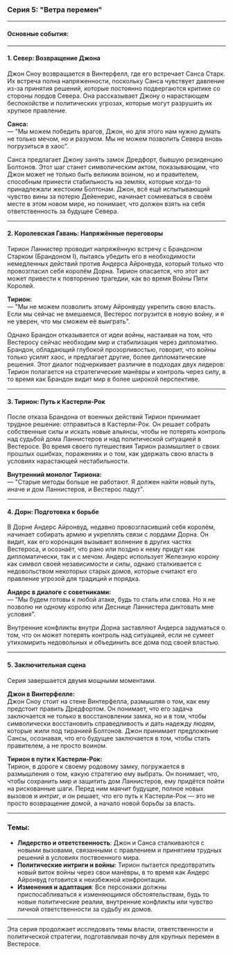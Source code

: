 ### **Серия 5: "Ветра перемен"**

---

#### **Основные события:**

---

#### **1. Север: Возвращение Джона**

Джон Сноу возвращается в Винтерфелл, где его встречает Санса Старк. Их встреча полна напряженности, поскольку Санса чувствует давление из-за принятия решений, которые постоянно подвергаются критике со стороны лордов Севера. Она рассказывает Джону о нарастающем беспокойстве и политических угрозах, которые могут разрушить их хрупкое правление.

**Санса:**  
— "Мы можем победить врагов, Джон, но для этого нам нужно думать не только мечом, но и разумом. Мы не можем позволить Севера вновь погрузиться в хаос".

Санса предлагает Джону занять замок Дредфорт, бывшую резиденцию Болтонов. Этот шаг станет символическим актом, показывающим, что Джон может не только быть великим воином, но и правителем, способным принести стабильность на землях, которые когда-то принадлежали жестоким Болтонам. Джон, всё ещё испытывающий чувство вины за потерю Дейенерис, начинает сомневаться в своём месте в этом новом мире, но понимает, что должен взять на себя ответственность за будущее Севера.

---

#### **2. Королевская Гавань: Напряжённые переговоры**

Тирион Ланнистер проводит напряжённую встречу с Брандоном Старком (Брандоном I), пытаясь убедить его в необходимости немедленных действий против Андерса Айронвуда, который только что провозгласил себя королём Дорна. Тирион опасается, что этот акт может привести к повторению трагедии, как во время Войны Пяти Королей.

**Тирион:**  
— "Мы не можем позволить этому Айронвуду укрепить свою власть. Если мы сейчас не вмешаемся, Вестерос погрузится в новую войну, и я не уверен, что мы сможем её выиграть".

Однако Брандон отказывается от идеи войны, настаивая на том, что Вестеросу сейчас необходим мир и стабилизация через дипломатию. Брандон, обладающий глубокой прозорливостью, говорит, что войны только усилят хаос, и предлагает другие, более дипломатические решения. Этот диалог подчеркивает различие в подходах двух лидеров: Тирион полагается на стратегические манёвры и контроль через силу, в то время как Брандон видит мир в более широкой перспективе.

---

#### **3. Тирион: Путь к Кастерли-Рок**

После отказа Брандона от военных действий Тирион принимает трудное решение: отправиться в Кастерли-Рок. Он решает собрать собственные силы и искать новые альянсы, чтобы не потерять контроль над судьбой дома Ланнистеров и над политической ситуацией в Вестеросе. Во время своего путешествия Тирион размышляет о своих прошлых ошибках, поражениях и о том, как удержать свою власть в условиях нарастающей нестабильности.

**Внутренний монолог Тириона:**  
— "Старые методы больше не работают. Я должен найти новый путь, иначе и дом Ланнистеров, и Вестерос падут".

---

#### **4. Дорн: Подготовка к борьбе**

В Дорне Андерс Айронвуд, недавно провозгласивший себя королём, начинает собирать армию и укреплять связи с лордами Дорна. Он видит, как его коронация вызывает волнение в других частях Вестероса, и осознаёт, что рано или поздно к нему придут как дипломатически, так и с мечом. Андерс использует Железную корону как символ своей независимости и силы, однако сталкивается с недовольством некоторых старых домов, которые считают его правление угрозой для традиций и порядка.

**Андерс в диалоге с советниками:**  
— "Мы будем готовы к любой атаке, будь то сталь или слова. Но я не позволю ни одному королю или Деснице Ланнистера диктовать мне условия".

Внутренние конфликты внутри Дорна заставляют Андерса задуматься о том, что он может потерять контроль над ситуацией, если не сумеет утихомирить недовольных и объединить все дома под своей властью.

---

#### **5. Заключительная сцена**

Серия завершается двумя мощными моментами.

**Джон в Винтерфелле:**  
Джон Сноу стоит на стене Винтерфелла, размышляя о том, как ему предстоит править Дредфортом. Он понимает, что его задача заключается не только в восстановлении замка, но и в том, чтобы символически восстановить справедливость и дать надежду людям, которые жили под тиранией Болтонов. Джон принимает предложение Сансы, осознавая, что его будущее заключается в том, чтобы стать правителем, а не просто воином.

**Тирион в пути к Кастерли-Рок:**  
Тирион, в дороге к своему родовому замку, погружается в размышления о том, какую стратегию ему выбрать. Он понимает, что, чтобы сохранить мир и защитить дом Ланнистеров, ему придётся пойти на рискованные шаги. Перед ним маячит будущее, полное новых вызовов и интриг, и он решает, что его путь к Кастерли-Рок — это не просто возвращение домой, а начало новой борьбы за власть.

---

### **Темы:**

- **Лидерство и ответственность**: Джон и Санса сталкиваются с новыми вызовами, связанными с правлением и принятием трудных решений в условиях поствоенного мира.
- **Политические интриги и войны**: Тирион пытается предотвратить новый виток войны через свои манёвры, в то время как Андерс Айронвуд готовится к неизбежной конфронтации.
- **Изменения и адаптация**: Все персонажи должны приспосабливаться к изменяющимся обстоятельствам, будь то новые политические реалии, внутренние конфликты или чувство личной ответственности за судьбу их домов.

---

Эта серия продолжает исследовать темы власти, ответственности и политической стратегии, подготавливая почву для крупных перемен в Вестеросе.
